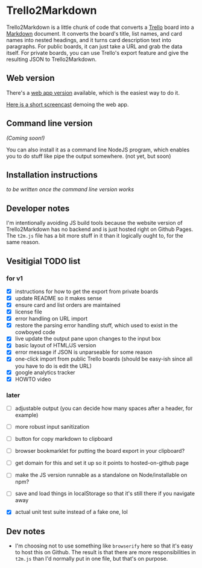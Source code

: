 # Trello2Markdown
Trello2Markdown is a little chunk of code that converts a
[Trello](http://trello.com) board into a
[Markdown](https://daringfireball.net/projects/markdown/) document. It converts
the board's title, list names, and card names into nested headings, and it
turns card description text into paragraphs. For public boards, it can just
take a URL and grab the data itself. For private boards, you can use Trello's
export feature and give the resulting JSON to Trello2Markdown.

## Web version
There's a [web app version](http://caseybrant.com/trello2markdown) available,
which is the easiest way to do it.

[Here is a short screencast](https://www.youtube.com/watch?v=WP_pQNYzf8Y)
demoing the web app.


## Command line version
*(Coming soon!)*

You can also install it as a command line NodeJS program, which enables you to
do stuff like pipe the output somewhere. (not yet, but soon)


## Installation instructions
*to be written once the command line version works*


## Developer notes
I'm intentionally avoiding JS build tools because the website version of
Trello2Markdown has no backend and is just hosted right on Github Pages. The
`t2m.js` file has a bit more stuff in it than it logically ought to, for the
same reason.


## Vesitigial TODO list
### for v1
- [x] instructions for how to get the export from private boards
- [x] update README so it makes sense
- [x] ensure card and list orders are maintained
- [x] license file
- [x] error handling on URL import
- [x] restore the parsing error handling stuff, which used to exist in the cowboyed code
- [x] live update the output pane upon changes to the input box
- [x] basic layout of HTML/JS version
- [x] error message if JSON is unparseable for some reason
- [x] one-click import from public Trello boards (should be easy-ish since all you have to do is edit the URL)
- [x] google analytics tracker
- [x] HOWTO video

### later
- [ ] adjustable output (you can decide how many spaces after a header, for example)
- [ ] more robust input sanitization
- [ ] button for copy markdown to clipboard
- [ ] browser bookmarklet for putting the board export in your clipboard?
- [ ] get domain for this and set it up so it points to hosted-on-github page
- [ ] make the JS version runnable as a standalone on Node/installable on npm?
- [ ] save and load things in localStorage so that it's still there if you navigate away
- [x] actual unit test suite instead of a fake one, lol


## Dev notes
* I'm choosing not to use something like `browserify` here so that it's easy to
host this on Github. The result is that there are more responsibilities in
`t2m.js` than I'd normally put in one file, but that's on purpose.
